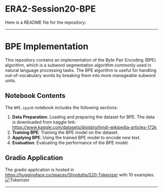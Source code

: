 # ERA2-Session20-BPE
Here is a README file for the repository:

---

# BPE Implementation

This repository contains an implementation of the Byte Pair Encoding (BPE) algorithm, which is a subword segmentation algorithm commonly used in natural language processing tasks. The BPE algorithm is useful for handling out-of-vocabulary words by breaking them into more manageable subword units.


## Notebook Contents
The `BPE.ipynb` notebook includes the following sections:
1. **Data Preparation**: Loading and preparing the dataset for BPE. The data is downloaded from kaggle link: https://www.kaggle.com/datasets/disisbig/hindi-wikipedia-articles-172k
2. **Training BPE**: Training the BPE model on the dataset.
3. **Applying BPE**: Using the trained BPE model to encode new text.
4. **Evaluation**: Evaluating the performance of the BPE model.

## Gradio Application
The gradio application is hosted in https://huggingface.co/spaces/Shivdutta/S20-Tokenizer with 10 examples.
![Tokenizer](toeknizer.png)

---

